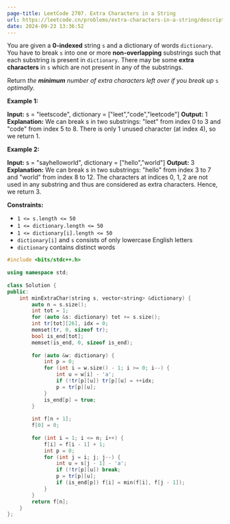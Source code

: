 ```yaml
---
page-title: LeetCode 2707. Extra Characters in a String
url: https://leetcode.cn/problems/extra-characters-in-a-string/description/?envType=daily-question&envId=2024-09-23
date: 2024-09-23 13:36:52
---
```

You are given a **0-indexed** string `s` and a dictionary of words `dictionary`. You have to break `s` into one or more **non-overlapping** substrings such that each substring is present in `dictionary`. There may be some **extra characters** in `s` which are not present in any of the substrings.

Return *the **minimum** number of extra characters left over if you break up* `s` *optimally.*

**Example 1:**

**Input:** s = "leetscode", dictionary = \["leet","code","leetcode"\]
**Output:** 1
**Explanation:** We can break s in two substrings: "leet" from index 0 to 3 and "code" from index 5 to 8. There is only 1 unused character (at index 4), so we return 1.

**Example 2:**

**Input:** s = "sayhelloworld", dictionary = \["hello","world"\]
**Output:** 3
**Explanation:** We can break s in two substrings: "hello" from index 3 to 7 and "world" from index 8 to 12. The characters at indices 0, 1, 2 are not used in any substring and thus are considered as extra characters. Hence, we return 3.

**Constraints:**

-   `1 <= s.length <= 50`
-   `1 <= dictionary.length <= 50`
-   `1 <= dictionary[i].length <= 50`
-   `dictionary[i]` and `s` consists of only lowercase English letters
-   `dictionary` contains distinct words

```cpp
#include <bits/stdc++.h>  
  
using namespace std;  
  
class Solution {  
public:  
    int minExtraChar(string s, vector<string> &dictionary) {  
        auto n = s.size();  
        int tot = 1;  
        for (auto &s: dictionary) tot += s.size();  
        int tr[tot][26], idx = 0;  
        memset(tr, 0, sizeof tr);  
        bool is_end[tot];  
        memset(is_end, 0, sizeof is_end);  
  
        for (auto &w: dictionary) {  
            int p = 0;  
            for (int i = w.size() - 1; i >= 0; i--) {  
                int u = w[i] - 'a';  
                if (!tr[p][u]) tr[p][u] = ++idx;  
                p = tr[p][u];  
            }  
            is_end[p] = true;  
        }  
  
        int f[n + 1];  
        f[0] = 0;  
  
        for (int i = 1; i <= n; i++) {  
            f[i] = f[i - 1] + 1;  
            int p = 0;  
            for (int j = i; j; j--) {  
                int u = s[j - 1] - 'a';  
                if (!tr[p][u]) break;  
                p = tr[p][u];  
                if (is_end[p]) f[i] = min(f[i], f[j - 1]);  
            }  
        }  
        return f[n];  
    }  
};
```